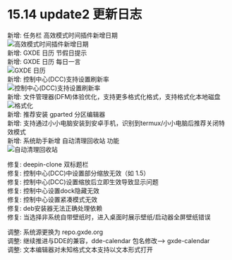 # 15.14 update2 更新日志

新增: 任务栏 高效模式时间插件新增日期  
![高效模式时间插件新增日期](/news/15.14update2/dock.png)  
新增: GXDE 日历 节假日提示  
新增: GXDE 日历 每日一言  
![GXDE 日历](/news/15.14update2/gxde-calendar.png)  
新增: 控制中心(DCC)支持设置刷新率  
![控制中心(DCC)支持设置刷新率](/news/15.14update2/control-center.png)  
新增: 文件管理器(DFM)体验优化，支持更多格式化格式，支持格式化本地磁盘  
![格式化](/news/15.14update2/format.png)  
新增: 推荐安装 gparted 分区编辑器  
新增: 支持通过小小电脑安装到安卓手机，识别到termux/小小电脑后推荐关闭特效模式  
新增: 系统助手新增 自动清理回收站 功能  
![自动清理回收站](/news/15.14update2/autotrash.png)  

修复: deepin-clone 双标题栏  
修复: 控制中心(DCC)中设置部分缩放无效（如 1.5）  
修复: 控制中心(DCC)设置缩放后立即生效导致显示问题  
修复: 控制中心设置dock隐藏无效  
修复: 控制中心设置紧凑模式无效  
修复: deb安装器无法正确处理依赖  
修复: 当选择非系统自带壁纸时，进入桌面时展示壁纸/启动器全屏壁纸错误  

调整: 系统源更换为 repo.gxde.org  
调整: 继续推进与DDE的兼容，dde-calendar 包名修改--> gxde-calendar  
调整: 文本编辑器对未知格式文本支持以文本形式打开  